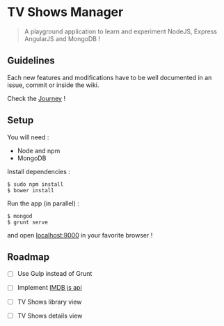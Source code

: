 # TV Shows Manager

> A playground application to learn and experiment NodeJS, Express AngularJS and MongoDB !

## Guidelines

Each new features and modifications have to be well documented in an issue, commit or inside the wiki.

Check the [Journey](https://github.com/Frontend/tvshows-manager/wiki/Journey) !

## Setup

You will need :

- Node and npm
- MongoDB


Install dependencies :

```shell
$ sudo npm install
$ bower install
```


Run the app (in parallel) :

```shell
$ mongod
$ grunt serve
```

and open [localhost:9000](http://localhost:9000) in your favorite browser !

## Roadmap

- [ ] Use Gulp instead of Grunt
- [ ] Implement [IMDB js api](https://github.com/worr/node-imdb-api)
- [ ] TV Shows library view
- [ ] TV Shows details view




